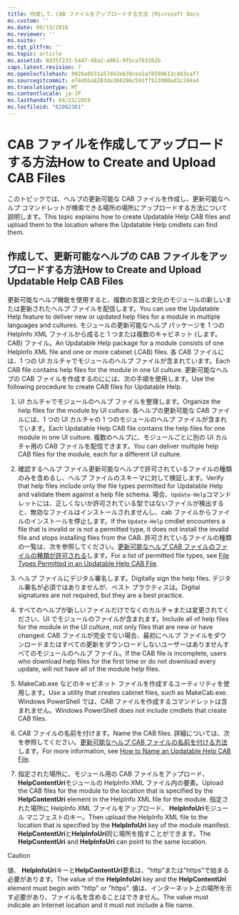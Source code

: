 ```yaml
---
title: 作成して、CAB ファイルをアップロードする方法 |Microsoft Docs
ms.custom: ''
ms.date: 09/13/2016
ms.reviewer: ''
ms.suite: ''
ms.tgt_pltfrm: ''
ms.topic: article
ms.assetid: 8d35f233-5447-48a2-a961-9fbca763262b
caps.latest.revision: 7
ms.openlocfilehash: 9928a0b31a57d42eb39cea1af0509613c483caf7
ms.sourcegitcommit: e7445ba8203da304286c591ff513900ad1c244a4
ms.translationtype: MT
ms.contentlocale: ja-JP
ms.lasthandoff: 04/23/2019
ms.locfileid: "62082381"
---
```

# <a name="how-to-create-and-upload-cab-files"></a><span data-ttu-id="d70cc-102">CAB ファイルを作成してアップロードする方法</span><span class="sxs-lookup"><span data-stu-id="d70cc-102">How to Create and Upload CAB Files</span></span>

<span data-ttu-id="d70cc-103">このトピックでは、ヘルプの更新可能な CAB ファイルを作成し、更新可能なヘルプ コマンドレットが検索できる場所の場所にアップロードする方法について説明します。</span><span class="sxs-lookup"><span data-stu-id="d70cc-103">This topic explains how to create Updatable Help CAB files and upload them to the location where the Updatable Help cmdlets can find them.</span></span>

## <a name="how-to-create-and-upload-updatable-help-cab-files"></a><span data-ttu-id="d70cc-104">作成して、更新可能なヘルプの CAB ファイルをアップロードする方法</span><span class="sxs-lookup"><span data-stu-id="d70cc-104">How to Create and Upload Updatable Help CAB Files</span></span>

<span data-ttu-id="d70cc-105">更新可能なヘルプ機能を使用すると、複数の言語と文化のモジュールの新しいまたは更新されたヘルプ ファイルを配信します。</span><span class="sxs-lookup"><span data-stu-id="d70cc-105">You can use the Updatable Help feature to deliver new or updated help files for a module in multiple languages and cultures.</span></span> <span data-ttu-id="d70cc-106">モジュールの更新可能なヘルプ パッケージを 1 つの HelpInfo XML ファイルから成ると 1 つまたは複数のキャビネット (します。CAB) ファイル。</span><span class="sxs-lookup"><span data-stu-id="d70cc-106">An Updatable Help package for a module consists of one HelpInfo XML file and one or more cabinet (.CAB) files.</span></span> <span data-ttu-id="d70cc-107">各 CAB ファイルには、1 つの UI カルチャでモジュールのヘルプ ファイルが含まれています。</span><span class="sxs-lookup"><span data-stu-id="d70cc-107">Each CAB file contains help files for the module in one UI culture.</span></span> <span data-ttu-id="d70cc-108">更新可能なヘルプの CAB ファイルを作成するのにには、次の手順を使用します。</span><span class="sxs-lookup"><span data-stu-id="d70cc-108">Use the following procedure to create CAB files for Updatable Help.</span></span>

1. <span data-ttu-id="d70cc-109">UI カルチャでモジュールのヘルプ ファイルを整理します。</span><span class="sxs-lookup"><span data-stu-id="d70cc-109">Organize the help files for the module by UI culture.</span></span> <span data-ttu-id="d70cc-110">各ヘルプの更新可能な CAB ファイルには、1 つの UI カルチャの 1 つのモジュールのヘルプ ファイルが含まれています。</span><span class="sxs-lookup"><span data-stu-id="d70cc-110">Each Updatable Help CAB file contains the help files for one module in one UI culture.</span></span> <span data-ttu-id="d70cc-111">複数のヘルプに、モジュールごとに別の UI カルチャ用の CAB ファイルを配信できます。</span><span class="sxs-lookup"><span data-stu-id="d70cc-111">You can deliver multiple help CAB files for the module, each for a different UI culture.</span></span>

2. <span data-ttu-id="d70cc-112">確認するヘルプ ファイル更新可能なヘルプで許可されているファイルの種類のみを含めるし、ヘルプ ファイルのスキーマに対して検証します。</span><span class="sxs-lookup"><span data-stu-id="d70cc-112">Verify that help files include only the file types permitted for Updatable Help and validate them against a help file schema.</span></span> <span data-ttu-id="d70cc-113">場合、`Update-Help`コマンドレットには、正しくないか許可されている型ではないファイルが検出すると、無効なファイルはインストールされませんし、cab ファイルからファイルのインストールを停止します。</span><span class="sxs-lookup"><span data-stu-id="d70cc-113">If the `Update-Help` cmdlet encounters a file that is invalid or is not a permitted type, it does not install the invalid file and stops installing files from the CAB.</span></span> <span data-ttu-id="d70cc-114">許可されているファイルの種類の一覧は、次を参照してください。[更新可能なヘルプ CAB ファイルのファイルの種類が許可される](./file-types-permitted-in-an-updatable-help-cab-file.md)します。</span><span class="sxs-lookup"><span data-stu-id="d70cc-114">For a list of permitted file types, see [File Types Permitted in an Updatable Help CAB File](./file-types-permitted-in-an-updatable-help-cab-file.md).</span></span>

3. <span data-ttu-id="d70cc-115">ヘルプ ファイルにデジタル署名します。</span><span class="sxs-lookup"><span data-stu-id="d70cc-115">Digitally sign the help files.</span></span> <span data-ttu-id="d70cc-116">デジタル署名が必須ではありませんが、ベスト プラクティスは。</span><span class="sxs-lookup"><span data-stu-id="d70cc-116">Digital signatures are not required, but they are a best practice.</span></span>

4. <span data-ttu-id="d70cc-117">すべてのヘルプが新しいファイルだけでなくのカルチャまたは変更されてください、UI でモジュールのファイルが含まれます。</span><span class="sxs-lookup"><span data-stu-id="d70cc-117">Include all of help files for the module in the UI culture, not only files that are new or have changed.</span></span> <span data-ttu-id="d70cc-118">CAB ファイルが完全でない場合、最初にヘルプ ファイルをダウンロードまたはすべての更新をダウンロードしないユーザーはありませんすべてのモジュールのヘルプ ファイル。</span><span class="sxs-lookup"><span data-stu-id="d70cc-118">If the CAB file is incomplete, users who download help files for the first time or do not download every update, will not have all of the module help files.</span></span>

5. <span data-ttu-id="d70cc-119">MakeCab.exe などのキャビネット ファイルを作成するユーティリティを使用します。</span><span class="sxs-lookup"><span data-stu-id="d70cc-119">Use a utility that creates cabinet files, such as MakeCab.exe.</span></span> <span data-ttu-id="d70cc-120">Windows PowerShell では、CAB ファイルを作成するコマンドレットは含まれません。</span><span class="sxs-lookup"><span data-stu-id="d70cc-120">Windows PowerShell does not include cmdlets that create CAB files.</span></span>

6. <span data-ttu-id="d70cc-121">CAB ファイルの名前を付けます。</span><span class="sxs-lookup"><span data-stu-id="d70cc-121">Name the CAB files.</span></span> <span data-ttu-id="d70cc-122">詳細については、次を参照してください。[更新可能なヘルプ CAB ファイルの名前を付ける方法](./how-to-name-an-updatable-help-cab-file.md)します。</span><span class="sxs-lookup"><span data-stu-id="d70cc-122">For more information, see [How to Name an Updatable Help CAB File](./how-to-name-an-updatable-help-cab-file.md).</span></span>

7. <span data-ttu-id="d70cc-123">指定された場所に、モジュール用の CAB ファイルをアップロード、 **HelpContentUri**モジュールの HelpInfo XML ファイル内の要素。</span><span class="sxs-lookup"><span data-stu-id="d70cc-123">Upload the CAB files for the module to the location that is specified by the **HelpContentUri** element in the HelpInfo XML file for the module.</span></span> <span data-ttu-id="d70cc-124">指定された場所に HelpInfo XML ファイルをアップロード、 **HelpInfoUri**モジュール マニフェストのキー。</span><span class="sxs-lookup"><span data-stu-id="d70cc-124">Then upload the HelpInfo XML file to the location that is specified by the **HelpInfoUri** key of the module manifest.</span></span> <span data-ttu-id="d70cc-125">**HelpContentUri**と**HelpInfoUri**同じ場所を指すことができます。</span><span class="sxs-lookup"><span data-stu-id="d70cc-125">The **HelpContentUri** and **HelpInfoUri** can point to the same location.</span></span>

> [!CAUTION]
> <span data-ttu-id="d70cc-126">値、 **HelpInfoUri**キーと**HelpContentUri**要素は、"http"または"https"で始まる必要があります。</span><span class="sxs-lookup"><span data-stu-id="d70cc-126">The value of the **HelpInfoUri** key and the **HelpContentUri** element must begin with "http" or "https".</span></span> <span data-ttu-id="d70cc-127">値は、インターネット上の場所を示す必要があり、ファイル名を含めることはできません。</span><span class="sxs-lookup"><span data-stu-id="d70cc-127">The value must indicate an Internet location and it must not include a file name.</span></span>